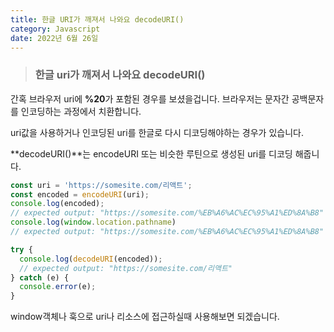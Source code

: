 ```yaml
---
title: 한글 URI가 깨져서 나와요 decodeURI()
category: Javascript
date: 2022년 6월 26일
---
```


> ### 한글 uri가 깨져서 나와요 decodeURI()

간혹 브라우저 uri에 **%20**가 포함된 경우를 보셨을겁니다. 브라우저는 문자간 공백문자를 인코딩하는 과정에서 치환합니다.

uri값을 사용하거나 인코딩된 uri를 한글로 다시 디코딩해야하는 경우가 있습니다.

**decodeURI()**는 encodeURI 또는 비슷한 루틴으로 생성된 uri를 디코딩 해줍니다.

```javascript
const uri = 'https://somesite.com/리액트';
const encoded = encodeURI(uri);
console.log(encoded);
// expected output: "https://somesite.com/%EB%A6%AC%EC%95%A1%ED%8A%B8"
console.log(window.location.pathname)
// expected output: "https://somesite.com/%EB%A6%AC%EC%95%A1%ED%8A%B8"

try {
  console.log(decodeURI(encoded));
  // expected output: "https://somesite.com/리액트"
} catch (e) {
  console.error(e);
}
```

window객체나 훅으로 uri나 리소스에 접근하실때 사용해보면 되겠습니다.